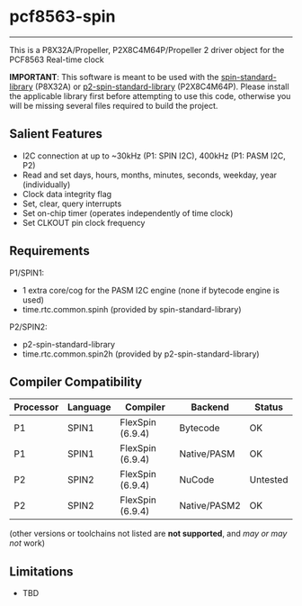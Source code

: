 # pcf8563-spin 
--------------

This is a P8X32A/Propeller, P2X8C4M64P/Propeller 2 driver object for the PCF8563 Real-time clock

**IMPORTANT**: This software is meant to be used with the [spin-standard-library](https://github.com/avsa242/spin-standard-library) (P8X32A) or [p2-spin-standard-library](https://github.com/avsa242/p2-spin-standard-library) (P2X8C4M64P). Please install the applicable library first before attempting to use this code, otherwise you will be missing several files required to build the project.


## Salient Features

* I2C connection at up to ~30kHz (P1: SPIN I2C), 400kHz (P1: PASM I2C, P2)
* Read and set days, hours, months, minutes, seconds, weekday, year (individually)
* Clock data integrity flag
* Set, clear, query interrupts
* Set on-chip timer (operates independently of time clock)
* Set CLKOUT pin clock frequency


## Requirements

P1/SPIN1:
* 1 extra core/cog for the PASM I2C engine (none if bytecode engine is used)
* time.rtc.common.spinh (provided by spin-standard-library)

P2/SPIN2:
* p2-spin-standard-library
* time.rtc.common.spin2h (provided by p2-spin-standard-library)


## Compiler Compatibility

| Processor | Language | Compiler               | Backend      | Status                |
|-----------|----------|------------------------|--------------|-----------------------|
| P1        | SPIN1    | FlexSpin (6.9.4)       | Bytecode     | OK                    |
| P1        | SPIN1    | FlexSpin (6.9.4)       | Native/PASM  | OK                    |
| P2        | SPIN2    | FlexSpin (6.9.4)       | NuCode       | Untested              |
| P2        | SPIN2    | FlexSpin (6.9.4)       | Native/PASM2 | OK                    |

(other versions or toolchains not listed are __not supported__, and _may or may not_ work)


## Limitations

* TBD

